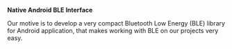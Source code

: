 **Native Android BLE Interface**

Our motive is to develop a very compact Bluetooth Low Energy (BLE) library for Android application, that makes working with BLE on our projects very easy.

